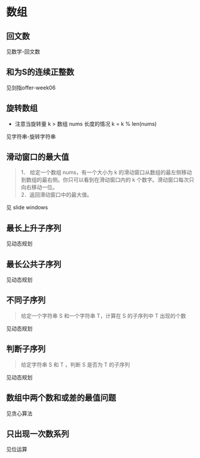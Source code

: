 # 数组

## 回文数

见数学-回文数

## 和为S的连续正整数

见剑指offer-week06

## 旋转数组

- 注意当旋转量 k > 数组 nums 长度的情况
  k = k % len(nums)

见字符串-旋转字符串

## 滑动窗口的最大值

> 1． 给定一个数组 nums，有一个大小为 k 的滑动窗口从数组的最左侧移动到数组的最右侧。你只可以看到在滑动窗口内的 k 个数字。滑动窗口每次只向右移动一位。  
> 2．返回滑动窗口中的最大值。

见 slide windows

## 最长上升子序列

见动态规划

## 最长公共子序列

见动态规划

## 不同子序列

> 给定一个字符串 S 和一个字符串 T，计算在 S 的子序列中 T 出现的个数

见动态规划

## 判断子序列

> 给定字符串 S 和 T ，判断 S 是否为 T 的子序列

见动态规划

## 数组中两个数和或差的最值问题

见贪心算法

## 只出现一次数系列

见位运算
